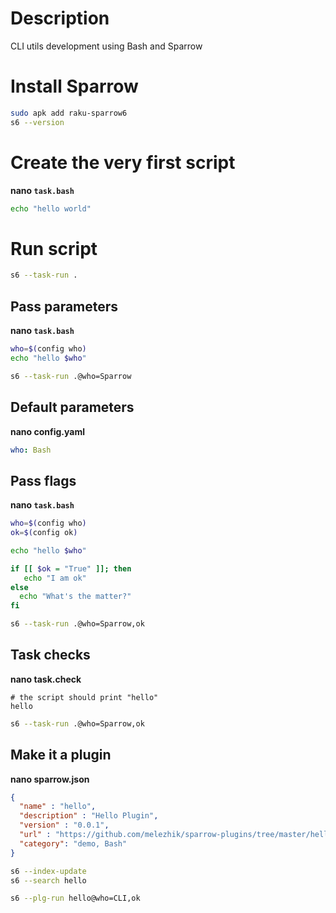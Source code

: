 # Description

CLI utils development using Bash and Sparrow

# Install Sparrow

```bash
sudo apk add raku-sparrow6
s6 --version
```

# Create the very first script

**nano `task.bash`**
```bash
echo "hello world"
```

# Run script

```bash
s6 --task-run .
```

## Pass parameters

**nano `task.bash`**
```bash
who=$(config who)
echo "hello $who"
```

```bash
s6 --task-run .@who=Sparrow
```

## Default parameters

**nano config.yaml**
```yaml
who: Bash
```

## Pass flags

**nano `task.bash`**
```bash
who=$(config who)
ok=$(config ok)

echo "hello $who"

if [[ $ok = "True" ]]; then
   echo "I am ok"
else
  echo "What's the matter?"
fi
```

```bash
s6 --task-run .@who=Sparrow,ok
```

## Task checks

**nano task.check**
```
# the script should print "hello"
hello
```

```bash
s6 --task-run .@who=Sparrow,ok
```

## Make it a plugin


**nano sparrow.json**

```json
{
  "name" : "hello",
  "description" : "Hello Plugin",
  "version" : "0.0.1",
  "url" : "https://github.com/melezhik/sparrow-plugins/tree/master/hello",
  "category": "demo, Bash"
}
```

```bash
s6 --index-update
s6 --search hello
```

```bash
s6 --plg-run hello@who=CLI,ok
```
